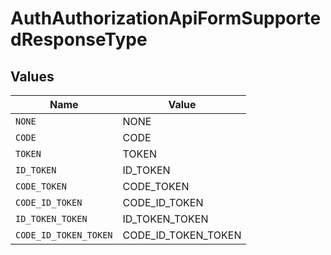 # AuthAuthorizationApiFormSupportedResponseType


## Values

| Name                  | Value                 |
| --------------------- | --------------------- |
| `NONE`                | NONE                  |
| `CODE`                | CODE                  |
| `TOKEN`               | TOKEN                 |
| `ID_TOKEN`            | ID_TOKEN              |
| `CODE_TOKEN`          | CODE_TOKEN            |
| `CODE_ID_TOKEN`       | CODE_ID_TOKEN         |
| `ID_TOKEN_TOKEN`      | ID_TOKEN_TOKEN        |
| `CODE_ID_TOKEN_TOKEN` | CODE_ID_TOKEN_TOKEN   |